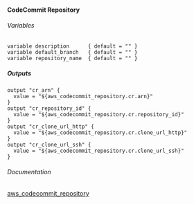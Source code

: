 #### CodeCommit Repository


###### Variables
```
variable description      { default = "" }
variable default_branch   { default = "" }
variable repository_name  { default = "" }
```

##### Outputs
```
output "cr_arn" {
  value = "${aws_codecommit_repository.cr.arn}"
}
output "cr_repository_id" {
  value = "${aws_codecommit_repository.cr.repository_id}"
}
output "cr_clone_url_http" {
  value = "${aws_codecommit_repository.cr.clone_url_http}"
}
output "cr_clone_url_ssh" {
  value = "${aws_codecommit_repository.cr.clone_url_ssh}"
}
```

###### Documentation
[aws_codecommit_repository](https://www.terraform.io/docs/providers/aws/r/code_commit_repository.html)
